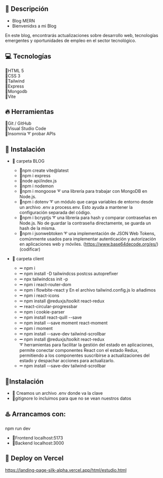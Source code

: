 
## 🌈  Descripción
- Blog MERN  
- Bienvenidxs a mi Blog  
  

En este blog, encontrarás actualizaciones sobre desarrollo web, tecnologías emergentes y oportunidades de empleo en el sector tecnológico.



## 💻 Tecnologías 
🔹HTML 5  
🔹CSS 3  
🔹Tailwind  
🔹Express  
🔹Mongodb  
🔹Vite  

## 🔥 Herramientas
🔹Git / GitHub  
🔹Visual Studio Code  
🔹Insomnia ➰  probar APIs 

## 🚀 Instalación

- 🔸 carpeta BLOG  
  - 🔹npm create vite@latest  
  - 🔹npm i express  
  - 🔹node api/index.js  
  - 🔹npm i nodemon  
  - 🔹npm i mongoose ➰ una librería para trabajar con MongoDB en Node.js.  
  - 🔹npm i dotenv ➰ un módulo que carga variables de entorno desde un archivo .env a process.env. Esto ayuda a mantener la configuración separada del código.  
  - 🔹npm i bcryptjs ➰ una librería para hash y comparar contraseñas en Node.js. No de guardar la contraseña directamente, se guarda un hash de la misma. 
  - 🔹npm i jsonwebtoken ➰ una implementación de JSON Web Tokens, comúnmente usados para implementar autenticación y autorización en aplicaciones web y móviles. (https://www.base64decode.org/es/) (codificar)

 
- 🔸 carpeta client
  - ➖ npm i
  - ➖ npm install -D tailwindcss postcss autoprefixer
  - ➖ npx tailwindcss init -p
  - ➖ npm i react-router-dom
  - ➖ npm i flowbite-react y En el archivo tailwind.config.js lo añadimos
  - ➖ npm i react-icons
  - ➖ npm install @reduxjs/toolkit react-redux  
  - ➖ react-circular-progressbar  
  - ➖ npm i cookie-parser 
  - ➖ npm install react-quill --save    
  - ➖ npm install --save moment react-moment 
  - ➖ npm i moment   
  - ➖ npm install --save-dev tailwind-scrollbar
  - ➖ npm install @reduxjs/toolkit react-redux  
       ➰ herramientas para facilitar la gestión del estado en aplicaciones, permite conectar componentes React con el estado Redux, permitiendo a los componentes suscribirse a actualizaciones del estado y despachar acciones para actualizarlo.
  - ➖ npm install --save-dev tailwind-scrollbar  


## 🚨Instalación
- 🔹 Creamos un archivo .env donde va la clave  
- 🔹gitignore lo incluimos para que no se vean nuestros datos  

## ♨️ Arrancamos con:


npm run dev  

- 🔹Frontend  localhost:5173  
- 🔹Backend localhost:3000  

## 🔗 Deploy on Vercel 

https://landing-page-silk-alpha.vercel.app/html/estudio.html
